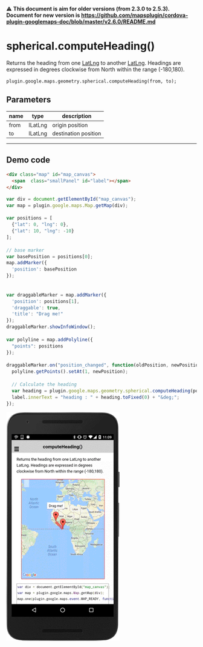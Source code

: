 :warning: **This document is aim for older versions (from 2.3.0 to 2.5.3).
Document for new version is https://github.com/mapsplugin/cordova-plugin-googlemaps-doc/blob/master/v2.6.0/README.md**

# spherical.computeHeading()

Returns the heading from one [LatLng](../../../LatLng/README.md) to another [LatLng](../../../LatLng/README.md). Headings are expressed in degrees clockwise from North within the range (-180,180).

```
plugin.google.maps.geometry.spherical.computeHeading(from, to);
```

## Parameters

name           | type          | description
---------------|---------------|---------------------------------------
from           | ILatLng       | origin position
to             | ILatLng       | destination position
-----------------------------------------------------------------------

## Demo code

```html
<div class="map" id="map_canvas">
  <span  class="smallPanel" id="label"></span>
</div>
```

```js
var div = document.getElementById("map_canvas");
var map = plugin.google.maps.Map.getMap(div);

var positions = [
  {"lat": 0, "lng": 0},
  {"lat": 10, "lng": -10}
];

// base marker
var basePosition = positions[0];
map.addMarker({
  'position': basePosition
});


var draggableMarker = map.addMarker({
  'position': positions[1],
  'draggable': true,
  'title': "Drag me!"
});
draggableMarker.showInfoWindow();

var polyline = map.addPolyline({
  "points": positions
});

draggableMarker.on("position_changed", function(oldPosition, newPosition) {
  polyline.getPoints().setAt(1, newPosition);

  // Calculate the heading
  var heading = plugin.google.maps.geometry.spherical.computeHeading(positions[0], newPosition);
  label.innerText = "heading : " + heading.toFixed(0) + "&deg;";
});

```

![](image.gif)

